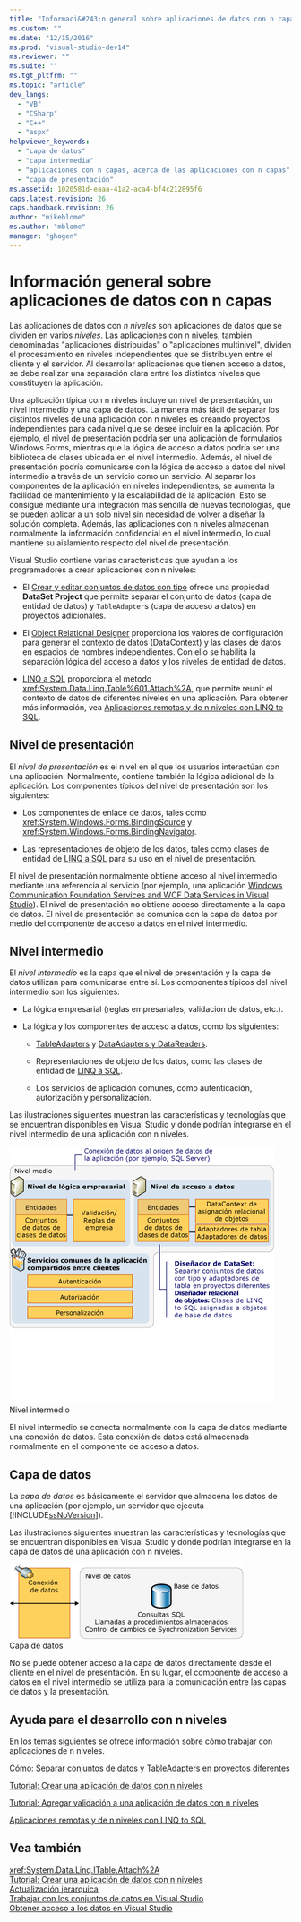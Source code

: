 ```yaml
---
title: "Informaci&#243;n general sobre aplicaciones de datos con n capas | Microsoft Docs"
ms.custom: ""
ms.date: "12/15/2016"
ms.prod: "visual-studio-dev14"
ms.reviewer: ""
ms.suite: ""
ms.tgt_pltfrm: ""
ms.topic: "article"
dev_langs: 
  - "VB"
  - "CSharp"
  - "C++"
  - "aspx"
helpviewer_keywords: 
  - "capa de datos"
  - "capa intermedia"
  - "aplicaciones con n capas, acerca de las aplicaciones con n capas"
  - "capa de presentación"
ms.assetid: 1020581d-eaaa-41a2-aca4-bf4c212895f6
caps.latest.revision: 26
caps.handback.revision: 26
author: "mikeblome"
ms.author: "mblome"
manager: "ghogen"
---
```

# Informaci&#243;n general sobre aplicaciones de datos con n capas
Las aplicaciones de datos con *n niveles* son aplicaciones de datos que se dividen en varios *niveles*.  Las aplicaciones con n niveles, también denominadas "aplicaciones distribuidas" o "aplicaciones multinivel", dividen el procesamiento en niveles independientes que se distribuyen entre el cliente y el servidor.  Al desarrollar aplicaciones que tienen acceso a datos, se debe realizar una separación clara entre los distintos niveles que constituyen la aplicación.  
  
 Una aplicación típica con n niveles incluye un nivel de presentación, un nivel intermedio y una capa de datos.  La manera más fácil de separar los distintos niveles de una aplicación con n niveles es creando proyectos independientes para cada nivel que se desee incluir en la aplicación.  Por ejemplo, el nivel de presentación podría ser una aplicación de formularios Windows Forms, mientras que la lógica de acceso a datos podría ser una biblioteca de clases ubicada en el nivel intermedio.  Además, el nivel de presentación podría comunicarse con la lógica de acceso a datos del nivel intermedio a través de un servicio como un servicio.  Al separar los componentes de la aplicación en niveles independientes, se aumenta la facilidad de  mantenimiento y la escalabilidad de la aplicación.  Esto se consigue mediante una integración más sencilla de nuevas tecnologías, que se pueden aplicar a un solo nivel sin necesidad de volver a diseñar la solución completa.  Además, las aplicaciones con n niveles almacenan normalmente la información confidencial en el nivel intermedio, lo cual mantiene su aislamiento respecto del nivel de presentación.  
  
 Visual Studio contiene varias características que ayudan a los programadores a crear aplicaciones con n niveles:  
  
-   El [Crear y editar conjuntos de datos con tipo](../data-tools/creating-and-editing-typed-datasets.md) ofrece una propiedad **DataSet Project** que permite separar el conjunto de datos \(capa de entidad de datos\) y `TableAdapter`s \(capa de acceso a datos\) en proyectos adicionales.  
  
-   El [Object Relational Designer](../data-tools/linq-to-sql-tools-in-visual-studio2.md) proporciona los valores de configuración para generar el contexto de datos \(DataContext\) y las clases de datos en espacios de nombres independientes.  Con ello se habilita la separación lógica del acceso a datos y los niveles de entidad de datos.  
  
-   [LINQ a SQL](../Topic/LINQ%20to%20SQL.md) proporciona el método <xref:System.Data.Linq.Table%601.Attach%2A>, que permite reunir el contexto de datos de diferentes niveles en una aplicación.  Para obtener más información, vea [Aplicaciones remotas y de n niveles con LINQ to SQL](../Topic/N-Tier%20and%20Remote%20Applications%20with%20LINQ%20to%20SQL.md).  
  
## Nivel de presentación  
 El *nivel de presentación* es el nivel en el que los usuarios interactúan con una aplicación.  Normalmente, contiene también la lógica adicional de la aplicación.  Los componentes típicos del nivel de presentación son los siguientes:  
  
-   Los componentes de enlace de datos, tales como <xref:System.Windows.Forms.BindingSource> y <xref:System.Windows.Forms.BindingNavigator>.  
  
-   Las representaciones de objeto de los datos, tales como clases de entidad de [LINQ a SQL](../Topic/LINQ%20to%20SQL.md) para su uso en el nivel de presentación.  
  
 El nivel de presentación normalmente obtiene acceso al nivel intermedio mediante una referencia al servicio \(por ejemplo, una aplicación [Windows Communication Foundation Services and WCF Data Services in Visual Studio](../data-tools/windows-communication-foundation-services-and-wcf-data-services-in-visual-studio.md)\).  El nivel de presentación no obtiene acceso directamente a la capa de datos.  El nivel de presentación se comunica con la capa de datos por medio del componente de acceso a datos en el nivel intermedio.  
  
## Nivel intermedio  
 El *nivel intermedio* es la capa que el nivel de presentación y la capa de datos utilizan para comunicarse entre sí.  Los componentes típicos del nivel intermedio son los siguientes:  
  
-   La lógica empresarial \(reglas empresariales, validación de datos, etc.\).  
  
-   La lógica y los componentes de acceso a datos, como los siguientes:  
  
    -   [TableAdapters](../Topic/TableAdapters.md) y [DataAdapters y DataReaders](../Topic/DataAdapters%20and%20DataReaders.md).  
  
    -   Representaciones de objeto de los datos, como las clases de entidad de [LINQ a SQL](../Topic/LINQ%20to%20SQL.md).  
  
    -   Los servicios de aplicación comunes, como autenticación, autorización y personalización.  
  
 Las ilustraciones siguientes muestran las características y tecnologías que se encuentran disponibles en Visual Studio y dónde podrían integrarse en el nivel intermedio de una aplicación con n niveles.  
  
 ![Componentes de nivel intermedio](../data-tools/media/ntiermid.png "NtierMid")  
Nivel intermedio  
  
 El nivel intermedio se conecta normalmente con la capa de datos mediante una conexión de datos.  Esta conexión de datos está almacenada normalmente en el componente de acceso a datos.  
  
## Capa de datos  
 La *capa de datos* es básicamente el servidor que almacena los datos de una aplicación \(por ejemplo, un servidor que ejecuta [!INCLUDE[ssNoVersion](../data-tools/includes/ssnoversion_md.md)]\).  
  
 Las ilustraciones siguientes muestran las características y tecnologías que se encuentran disponibles en Visual Studio y dónde podrían integrarse en la capa de datos de una aplicación con n niveles.  
  
 ![Componentes de capa de datos](../data-tools/media/ntierdatatier.png "ntierdatatier")  
Capa de datos  
  
 No se puede obtener acceso a la capa de datos directamente desde el cliente en el nivel de presentación.  En su lugar, el componente de acceso a datos en el nivel intermedio se utiliza para la comunicación entre las capas de datos y la presentación.  
  
## Ayuda para el desarrollo con n niveles  
 En los temas siguientes se ofrece información sobre cómo trabajar con aplicaciones de n niveles.  
  
 [Cómo: Separar conjuntos de datos y TableAdapters en proyectos diferentes](../data-tools/separate-datasets-and-tableadapters-into-different-projects.md)  
  
 [Tutorial: Crear una aplicación de datos con n niveles](../data-tools/walkthrough-creating-an-n-tier-data-application.md)  
  
 [Tutorial: Agregar validación a una aplicación de datos con n niveles](../Topic/Walkthrough:%20Adding%20Validation%20to%20an%20N-Tier%20Data%20Application.md)  
  
 [Aplicaciones remotas y de n niveles con LINQ to SQL](../Topic/N-Tier%20and%20Remote%20Applications%20with%20LINQ%20to%20SQL.md)  
  
## Vea también  
 <xref:System.Data.Linq.ITable.Attach%2A>   
 [Tutorial: Crear una aplicación de datos con n niveles](../data-tools/walkthrough-creating-an-n-tier-data-application.md)   
 [Actualización jerárquica](../data-tools/hierarchical-update.md)   
 [Trabajar con los conjuntos de datos en Visual Studio](../data-tools/dataset-tools-in-visual-studio.md)   
 [Obtener acceso a los datos en Visual Studio](../data-tools/accessing-data-in-visual-studio.md)